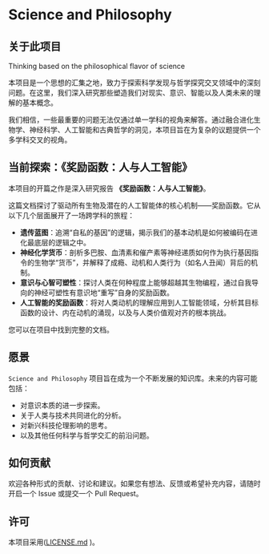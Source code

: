 # Science and Philosophy

## 关于此项目

Thinking based on the philosophical flavor of science

本项目是一个思想的汇集之地，致力于探索科学发现与哲学探究交叉领域中的深刻问题。在这里，我们深入研究那些塑造我们对现实、意识、智能以及人类未来的理解的基本概念。

我们相信，一些最重要的问题无法仅通过单一学科的视角来解答。通过融合进化生物学、神经科学、人工智能和古典哲学的洞见，本项目旨在为复杂的议题提供一个多学科交叉的视角。

## 当前探索：《奖励函数：人与人工智能》

本项目的开篇之作是深入研究报告 **《奖励函数：人与人工智能》**。

这篇文档探讨了驱动所有生物及潜在的人工智能体的核心机制——奖励函数。它从以下几个层面展开了一场跨学科的旅程：

*   **遗传蓝图**：追溯“自私的基因”的逻辑，揭示我们的基本动机是如何被编码在进化最底层的逻辑之中。
*   **神经化学货币**：剖析多巴胺、血清素和催产素等神经递质如何作为执行基因指令的生物学“货币”，并解释了成瘾、动机和人类行为（如名人丑闻）背后的机制。
*   **意识与心智可塑性**：探讨人类在何种程度上能够超越其生物编程，通过自我导向的神经可塑性有意识地“重写”自身的奖励函数。
*   **人工智能的奖励函数**：将对人类动机的理解应用到人工智能领域，分析其目标函数的设计、内在动机的涌现，以及与人类价值观对齐的根本挑战。

您可以在项目中找到完整的文档。

## 愿景

`Science and Philosophy` 项目旨在成为一个不断发展的知识库。未来的内容可能包括：

*   对意识本质的进一步探索。
*   关于人类与技术共同进化的分析。
*   对新兴科技伦理影响的思考。
*   以及其他任何科学与哲学交汇的前沿问题。

## 如何贡献

欢迎各种形式的贡献、讨论和建议。如果您有想法、反馈或希望补充内容，请随时开启一个 Issue 或提交一个 Pull Request。

## 许可

本项目采用([LICENSE.md](https://github.com/user-attachments/files/21462312/LICENSE.md)
)。
